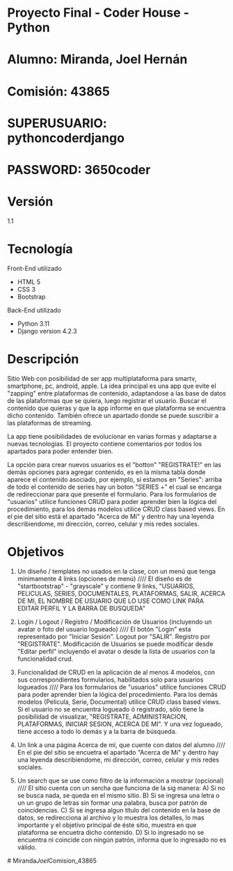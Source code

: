 # Proyecto Final - Coder House - Python


# Alumno: Miranda, Joel Hernán
# Comisión: 43865
# SUPERUSUARIO: pythoncoderdjango
# PASSWORD: 3650coder


# Versión
1.1

# Tecnología
Front-End utilizado
- HTML 5
- CSS 3
- Bootstrap


Back-End utilizado
- Python 3.11
- Django version 4.2.3

# Descripción

Sitio Web con posibilidad de ser app multiplataforma para smartv, smartphone, pc, android, apple.
La idea principal es una app que evite el "zapping" entre plataformas de contenido, adaptandose a las base de datos de las 
plataformas  que se quiera, luego registrar el usuario. Buscar el contenido que quieras y que la app informe en que plataforma 
se encuentra dicho contenido. También ofrece un apartado donde se puede suscribir a las plataformas de streaming.

La app tiene posibilidades de evolucionar en varias formas y adaptarse a nuevas tecnologías.
El proyecto contiene comentarios por todos los apartados para poder entender bien.

La opción para crear nuevos usuarios es el "botton" "REGISTRATE!" en las demás opciones para agregar contenido, es en la misma tabla
donde aparece el contenido asociado, por ejemplo, si estamos en "Series": arriba de todo el contenido de series 
hay un boton "SERIES +" el cual se encarga de redireccionar para que presente el formulario.
Para los formularios de "usuarios" utilice funciones CRUD para poder aprender bien la lógica del procedimiento, para los demás modelos
utilice CRUD class based views.
En el pie del sitio está el apartado "Acerca de Mí" y dentro hay una leyenda describiendome, mi dirección, correo, celular y mis redes sociales.

# Objetivos

1. Un diseño / templates no usados en la clase, con un menú que tenga 
mínimamente 4 links (opciones de menú) //// El diseño es de "startbootstrap" - "grayscale" y contiene 9 links, "USUARIOS, PELICULAS, SERIES, DOCUMENTALES, PLATAFORMAS, SALIR, ACERCA DE MI, EL NOMBRE DE USUARIO QUE LO USE COMO LINK PARA EDITAR PERFIL Y LA BARRA DE BUSQUEDA" 

2. Login / Logout / Registro / Modificación de Usuarios (incluyendo un avatar o
foto del usuario logueado) //// El botón "Login" esta representado por "Iniciar Sesión". Logout por "SALIR". Registro por "REGISTRATE". Modificación de Usuarios se puede modificar desde "Editar perfil" incluyendo el avatar o desde la lista de usuarios con la funcionalidad crud.

3. Funcionalidad de CRUD en la aplicación de al menos 4 modelos, con sus
correspondientes formularios, habilitados solo para usuarios logueados //// Para los formularios de "usuarios" utilice funciones CRUD para poder aprender bien la lógica del procedimiento. Para los demás modelos (Pelicula, Serie, Documental) utilice CRUD class based views.
Si el usuario no se encuentra logueado ó registrado, sólo tiene la posibilidad de visualizar, "REGISTRATE, ADMINISTRACION, PLATAFORMAS, INICIAR SESION, ACERCA DE MI". Y una vez logueado, tiene acceso a todo lo demás y a la barra de búsqueda.

4. Un link a una página Acerca de mí, que cuente con datos del alumno //// En el pie del sitio se encuetra el apartado "Acerca de Mí" y dentro hay una leyenda describiendome, mi dirección, correo, celular y mis redes sociales.

5. Un search que se use como filtro de la información a mostrar (opcional) //// El sitio cuenta con un sercha que funciona de la sig manera:
A) Si no se busca nada, se queda en el mismo sitio.
B) Si se ingresa una letra o un un grupo de letras sin formar una palabra, busca por patrón de coincidencias.
C) Si se ingresa algun título del contenido en la base de datos, se redirecciona al archivo y lo muestra los detalles, lo mas importante y el objetivo principal de éste sitio, muestra en que plataforma se encuetra dicho contenido.
D) Si lo ingresado no se encuentra ni coincide con ningún patrón, informa que lo ingresado no es válido.


#   M i r a n d a _ J o e l _ C o m i s i o n _ 4 3 8 6 5  
 